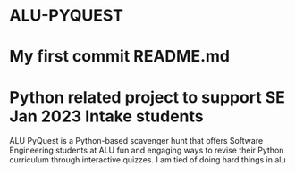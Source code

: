 # ALU-PYQUEST
# My first commit README.md
# Python related project to support SE Jan 2023 Intake students
ALU PyQuest is a Python-based scavenger hunt that offers Software Engineering students at ALU fun and engaging ways to revise their Python curriculum through interactive quizzes.
I am tied of doing hard things in alu
